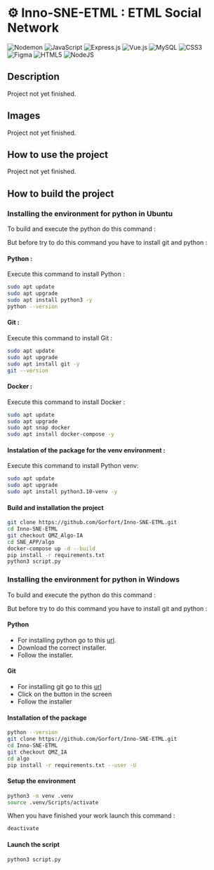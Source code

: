 # ⚙️ Inno-SNE-ETML : ETML Social Network
 ![Nodemon](https://img.shields.io/badge/NODEMON-%23323330.svg?style=for-the-badge&logo=nodemon&logoColor=%BBDEAD) ![JavaScript](https://img.shields.io/badge/javascript-%23323330.svg?style=for-the-badge&logo=javascript&logoColor=%23F7DF1E)  ![Express.js](https://img.shields.io/badge/express.js-%23404d59.svg?style=for-the-badge&logo=express&logoColor=%2361DAFB) ![Vue.js](https://img.shields.io/badge/vuejs-%2335495e.svg?style=for-the-badge&logo=vuedotjs&logoColor=%234FC08D)  ![MySQL](https://img.shields.io/badge/mysql-4479A1.svg?style=for-the-badge&logo=mysql&logoColor=white) 
![CSS3](https://img.shields.io/badge/css3-%231572B6.svg?style=for-the-badge&logo=css3&logoColor=white) ![Figma](https://img.shields.io/badge/figma-%23F24E1E.svg?style=for-the-badge&logo=figma&logoColor=white) ![HTML5](https://img.shields.io/badge/html5-%23E34F26.svg?style=for-the-badge&logo=html5&logoColor=white) ![NodeJS](https://img.shields.io/badge/node.js-6DA55F?style=for-the-badge&logo=node.js&logoColor=white)

## Description 
Project not yet finished.

## Images
Project not yet finished.

## How to use the project
Project not yet finished.

## How to build the project

### Installing the environment for python in Ubuntu

To build and execute the python do this command :

But before try to do this command you have to install git and python :

#### Python :

Execute this command to install Python :

```sh
sudo apt update
sudo apt upgrade
sudo apt install python3 -y
python --version
```

#### Git :

Execute this command to install Git :

```sh
sudo apt update
sudo apt upgrade
sudo apt install git -y
git --version
```

#### Docker :

Execute this command to install Docker :

```sh
sudo apt update
sudo apt upgrade
sudo apt snap docker
sudo apt install docker-compose -y
```

#### Instalation of the package for the venv environment :

Execute this command to install Python venv:

```sh
sudo apt update
sudo apt upgrade
sudo apt install python3.10-venv -y
```

#### Build and installation the project

```sh
git clone https://github.com/Gorfort/Inno-SNE-ETML.git
cd Inno-SNE-ETML
git checkout QMZ_Algo-IA
cd SNE_APP/algo
docker-compose up -d --build
pip install -r requirements.txt
python3 script.py
```

### Installing the environment for python in Windows

To build and execute the python do this command :

But before try to do this command you have to install git and python :

#### Python

* For installing python go to this [url](https://www.python.org/downloads/).
* Download the correct installer.
* Follow the installer.

#### Git

* For installing git go to this [url](https://git-scm.com/)
* Click on the button in the screen
* Follow the installer

#### Installation of the package

```sh
python --version
git clone https://github.com/Gorfort/Inno-SNE-ETML.git
cd Inno-SNE-ETML
git checkout QMZ_IA
cd algo
pip install -r requirements.txt --user -U
```

#### Setup the environment

```sh
python3 -m venv .venv
source .venv/Scripts/activate
```

When you have finished your work launch this command :

```sh
deactivate
```

#### Launch the script

```sh
python3 script.py
```
